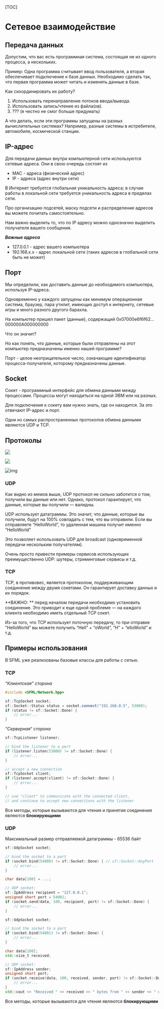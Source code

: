 [TOC]

# Сетевое взаимодействие

## Передача данных

Допустим, что вас есть программная система, состоящая не из одного процесса, а нескольких.

Пример: Одна программа считывает ввод пользователя, а вторая обеспечивает подключение к базе данных. Необходимо сделать так, что первая программа может читать и изменять данные в базе.

Как скоординировать их работу?

1. Использовать перенаправление потоков ввода/вывода.
2. Использовать запись/чтение из файла(ов).
3. ??? (я честно не смог больше придумать)

А что делать, если эти программы запущены на разных вычислительных системах? Например, разные системы в истребителе, автомобиле, космической станции.

## IP-адрес

Для передачи данных внутри компьютерной сети используются сетевые адреса. Они в свою очередь состоят из 

- MAC - адреса (физический адрес)
- IP - адреса (адрес внутри сети)

В Интернет требуется глобальная уникальность адреса; в случае работы в локальной сети требуется уникальность адреса в пределах сети.

Про организацию подсетей, маску подсети и распределение адресов вы можете почитать самостоятельно.

Нам важно выделить то, что по IP адресу можно однозначно выделить получателя вашего сообщения.

***Важные адреса***

- 127.0.0.1 - адрес вашего компьютера
- 192.168.x.x - адрес локальной сети (таких адресов в глобальной сети быть не может)

## Порт

Мы определили, как доставить данные до необходимого компьютера, используя IP-адреса.

Одновременно у каждого запущены как минимум операционная система, браузер, пара утилит, имеющих доступ к интернету, сетевые игры и много разного другого барахла.

На компьютер пришел пакет (данные), содержащий 0x07000e6f6f62…000000A000000000

Что он значит?

Но как понять, что данные, которые были отправлены на этот компьютер предназначены именно нашей программе? 

Порт - целое неотрицательное число, означающее идентификатор процесса-получателя, которому предназначены данные.

## Socket

Сокет - программный интерфейс для обмена данными между процессами. Процессы могут находиться на одной ЭВМ или на разных.

Для подключения к сокету вам нужно знать, где он находится. За это отвечают IP-адрес и порт.

Одни из самых распространенных протоколов обмена данными являются UDP и TCP.

## Протоколы

![](https://pbs.twimg.com/media/EQXlD01WoAALZEk.jpg)

![](https://2ch.pm/diy/arch/wakaba/src/1353140774621.jpg)

![img](https://external-content.duckduckgo.com/iu/?u=https%3A%2F%2Ftse1.mm.bing.net%2Fth%3Fid%3DOIP.5Wk1OzCiiMd3d1YdjJsAOQHaEJ%26pid%3DApi&f=1)



### UDP

Как видно из мемов выше, UDP протокол не сильно заботится о том, получили вы данные или нет. Однако, протокол гарантирует, что данные, которые вы получили — валидны.

UDP использует датаграммы. Это значит, что данные, которые вы получили, будут на 100% совпадать с тем, что вы отправили. Если вы отправляете “HelloWorld”, то удаленная машина получит именно “HelloWorld”

Это позволяет использовать UDP для broadcast (одновременной передачи нескольким получателям).

Очень просто привести примеры сервисов использующих преимущественно UDP: шутеры, стриминговые сервисы и т.д.

### TCP

TCP, в противовес, является протоколом, поддерживающим соединение между двумя сокетами. Он гарантирует доставку данных и их порядок.

**ВАЖНО: ** перед началом передачи необходимо установить соединение. Это приводит к еще одной проблеме — на каждого клиента необходимо иметь отдельный TCP сокет.

Из-за того, что TCP использует поточную передачу, то при отправке “HelloWorld” вы можете получить “Hell” + “oWorld”, “H” + “elloWorld”  и т.д.

## Примеры использования

В SFML уже реализованы базовые классы для работы с сетью.

### TCP

*“Клиентская” сторона*

```c++
#include <SFML/Network.hpp>

sf::TcpSocket socket;
sf::Socket::Status status = socket.connect("192.168.0.5", 53000);
if (status != sf::Socket::Done) {
    // error...
}
```

*“Серверная“ сторона*

```c++
sf::TcpListener listener;

// bind the listener to a port
if (listener.listen(53000) != sf::Socket::Done) {
    // error...
}

// accept a new connection
sf::TcpSocket client;
if (listener.accept(client) != sf::Socket::Done) {
    // error...
}

// use "client" to communicate with the connected client,
// and continue to accept new connections with the listener
```

Все методы, которые вызываются для чтения и принятия соединения являются **блокирующими**

### UDP

Максимальный размер отправляемой датаграммы - 65536 байт

```c++
sf::UdpSocket socket;

// bind the socket to a port
if (socket.bind(54000) != sf::Socket::Done) { // sf::Socket::AnyPort
    // error...
}

char data[100] = ...;

// UDP socket:
sf::IpAddress recipient = "127.0.0.1";
unsigned short port = 54001;
if (socket.send(data, 100, recipient, port) != sf::Socket::Done) {
    // error...
}
```



```c++
sf::UdpSocket socket;

// bind the socket to a port
if (socket.bind(54001) != sf::Socket::Done) {
    // error...
}

char data[100];
std::size_t received;

// UDP socket:
sf::IpAddress sender;
unsigned short port;
if (socket.receive(data, 100, received, sender, port) != sf::Socket::Done) {
    // error...
}
std::cout << "Received " << received << " bytes from " << sender << " on port " << port << std::endl;
```

Все методы, которые вызываются для чтения являются **блокирующими**